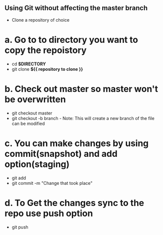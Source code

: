 
## Using Git without affecting the master branch

- Clone a repository of choice
  
#  a.  Go to to directory you want to copy the repoistory
    
   - cd **$DIRECTORY**
   - git clone **${{ repository to clone }}**
    
#  b. Check out master so master won't be overwritten

   - git checkout master
   - git checkout -b branch - Note: This will create a new branch of the file can be modified

#  c. You can make changes by using commit(snapshot) and add option(staging)
    
   - git add **<file>**
   - git commit -m "Change that took place"

#  d. To Get the changes sync to the repo use push option

   - git push   
